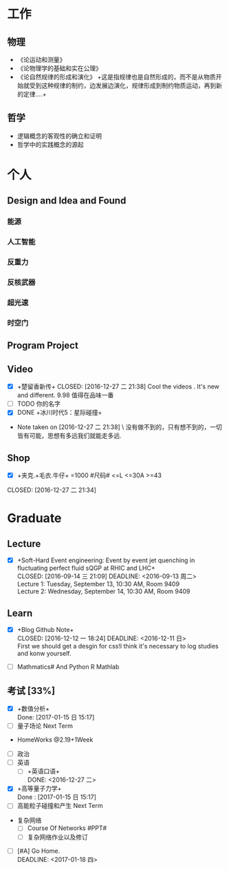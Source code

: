 # 工作
  
## 物理
- 《论运动和测量》
- 《论物理学的基础和实在公理》
- 《论自然规律的形成和演化》 +这是指规律也是自然形成的，而不是从物质开始就受到这种规律的制约，边发展边演化，规律形成到制约物质运动，再到新的定律....+

## 哲学
- 逻辑概念的客观性的确立和证明
- 哲学中的实践概念的源起


# 个人
## Design and Idea and Found
### 能源
### 人工智能
### 反重力
### 反核武器
### 超光速
### 时空门
## Program Project
## Video

- [x] +楚留香新传+
	CLOSED: [2016-12-27 二 21:38] 
	Cool the videos . It's new and different. 9.98 值得在品味一番
- [ ]  TODO 你的名字
- [x]  DONE +冰川时代5：星际碰撞+ 
- Note taken on [2016-12-27 二 21:38] \\
  没有做不到的，只有想不到的，一切皆有可能，思想有多远我们就能走多远.

## Shop

- [X] +夹克.+毛衣.牛仔+ =1000 #尺码# <=L <=30A >=43


CLOSED: [2016-12-27 二 21:34]


# Graduate
## Lecture
- [x] +Soft-Hard Event engineering: Event by event jet quenching in fluctuating perfect fluid sQGP at RHIC and LHC+  
CLOSED: [2016-09-14 三 21:09] DEADLINE: <2016-09-13 周二>  
Lecture 1: Tuesday, September 13, 10:30 AM,  Room 9409  
Lecture 2: Wednesday, September 14, 10:30 AM, Room 9409

## Learn

- [x] +Blog Github Note+  
CLOSED: [2016-12-12 一 18:24] DEADLINE: <2016-12-11 日>  
First we should get a desgin for css!I think it's necessary to log studies and konw yourself.

- [ ] Mathmatics# And Python R Mathlab



## 考试 [33%]
- [x] +数值分析+  
Done: [2017-01-15 日 15:17]
- [ ] 量子场论 Next Term
- HomeWorks @2.19+1Week
- [ ] 政治
- [ ] 英语
  - [ ] +英语口语+  
  DONE: <2016-12-27 二>
- [x] +高等量子力学+  
  Done : [2017-01-15 日 15:17]
- [ ] 高能粒子碰撞和产生 Next Term

- 复杂网络
	- [ ] Course Of Networks #PPT#
	- [ ] 复杂网络作业以及修订
- [ ] [#A] Go Home.  
DEADLINE: <2017-01-18 四>


